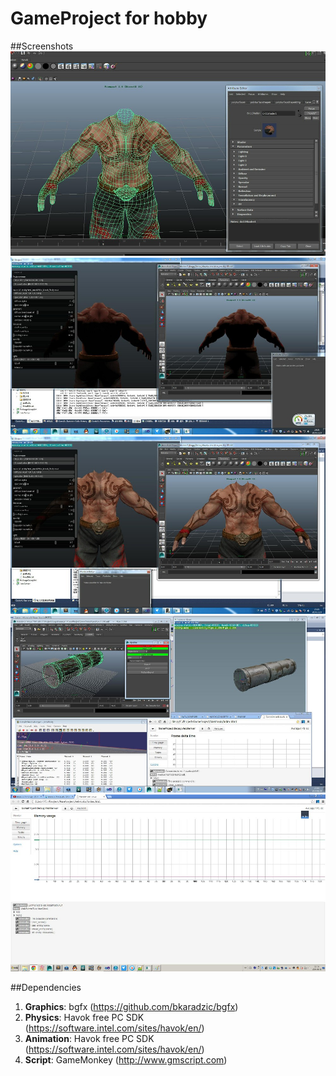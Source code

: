 GameProject for hobby
===========

##Screenshots
![short_0](https://raw.githubusercontent.com/299299/NagaGame/master/Shots/maya_dx11.jpg)
![short_1](https://raw.githubusercontent.com/299299/NagaGame/master/Shots/maya_monk.jpg)
![short_2](https://raw.githubusercontent.com/299299/NagaGame/master/Shots/maya_monk_1.jpg)
![short_3](https://raw.githubusercontent.com/299299/NagaGame/master/Shots/pipeline.jpg)
![short_4](https://raw.githubusercontent.com/299299/NagaGame/master/Shots/web_tool.jpg)

##Dependencies
1. **Graphics**: bgfx (https://github.com/bkaradzic/bgfx)
2. **Physics**:  Havok free PC SDK (https://software.intel.com/sites/havok/en/)
3. **Animation**: Havok free PC SDK (https://software.intel.com/sites/havok/en/)
4. **Script**: GameMonkey (http://www.gmscript.com)

